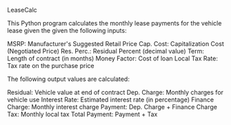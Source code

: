 LeaseCalc

This Python program calculates the monthly lease payments for the vehicle 
lease given the given the following inputs:

MSRP:		Manufacturer's Suggested Retail Price
Cap. Cost:	Capitalization Cost (Negotiated Price)
Res. Perc.:	Residual Percent (decimal value)
Term:		Length of contract (in months)
Money Factor:	Cost of loan
Local Tax Rate:	Tax rate on the purchase price


The following output values are calculated:

Residual:	Vehicle value at end of contract
Dep. Charge:	Monthly charges for vehicle use
Interest Rate:	Estimated interest rate (in percentage)
Finance Charge:	Monthly interest charge
Payment:	Dep. Charge + Finance Charge
Tax:		Monthly local tax
Total Payment:	Payment + Tax
